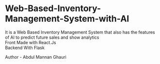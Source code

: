 # Web-Based-Inventory-Management-System-with-AI
It is a Web Based Inventory Management System that also has the features of AI to predict future sales and show analytics  
Front Made with React.Js  
Backend With Flask

Author - Abdul Mannan Ghauri
